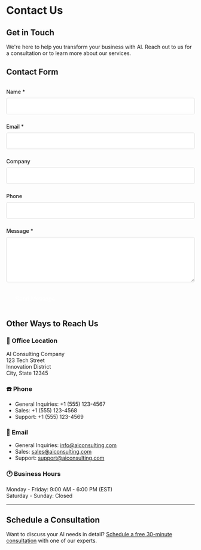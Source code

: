 # Contact Us

## Get in Touch

We're here to help you transform your business with AI. Reach out to us for a consultation or to learn more about our services.

## Contact Form

<div class="contact-form">
<form action="https://formspree.io/f/your-form-id" method="POST">
    <div class="form-group">
        <label for="name">Name *</label>
        <input type="text" name="name" id="name" required>
    </div>
    <div class="form-group">
        <label for="email">Email *</label>
        <input type="email" name="email" id="email" required>
    </div>
    <div class="form-group">
        <label for="company">Company</label>
        <input type="text" name="company" id="company">
    </div>
    <div class="form-group">
        <label for="phone">Phone</label>
        <input type="tel" name="phone" id="phone">
    </div>
    <div class="form-group">
        <label for="message">Message *</label>
        <textarea name="message" id="message" rows="5" required></textarea>
    </div>
    <div class="form-group">
        <button type="submit">Send Message</button>
    </div>
</form>
</div>

<style>
.contact-form {
    max-width: 600px;
    margin: 2rem 0;
}

.form-group {
    margin-bottom: 1.5rem;
}

.form-group label {
    display: block;
    margin-bottom: 0.5rem;
    font-weight: 500;
}

.form-group input,
.form-group textarea {
    width: 100%;
    padding: 0.75rem;
    border: 1px solid #ddd;
    border-radius: 4px;
    font-size: 1rem;
}

.form-group textarea {
    resize: vertical;
}

.form-group button {
    background-color: var(--md-primary-fg-color);
    color: white;
    padding: 0.75rem 1.5rem;
    border: none;
    border-radius: 4px;
    font-size: 1rem;
    cursor: pointer;
    transition: background-color 0.3s ease;
}

.form-group button:hover {
    background-color: var(--md-primary-fg-color--dark);
}
</style>

## Other Ways to Reach Us

### :office: Office Location

AI Consulting Company  
123 Tech Street  
Innovation District  
City, State 12345

### :phone: Phone

- General Inquiries: +1 (555) 123-4567
- Sales: +1 (555) 123-4568
- Support: +1 (555) 123-4569

### :email: Email

- General Inquiries: info@aiconsulting.com
- Sales: sales@aiconsulting.com
- Support: support@aiconsulting.com

### :clock1: Business Hours

Monday - Friday: 9:00 AM - 6:00 PM (EST)  
Saturday - Sunday: Closed

---

## Schedule a Consultation

Want to discuss your AI needs in detail? [Schedule a free 30-minute consultation](https://calendly.com/your-calendar-link) with one of our experts.
